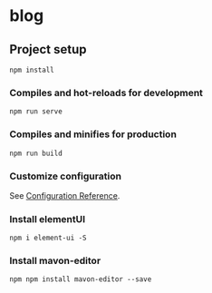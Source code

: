 # blog

## Project setup

```
npm install
```

### Compiles and hot-reloads for development

```
npm run serve
```

### Compiles and minifies for production

```
npm run build
```

### Customize configuration

See [Configuration Reference](https://cli.vuejs.org/config/).

### Install elementUI

```
npm i element-ui -S
```
### Install mavon-editor

```
npm npm install mavon-editor --save
```